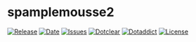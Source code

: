 # spamplemousse2

[![Release](https://img.shields.io/github/v/release/franck-paul/spamplemousse2)](https://github.com/franck-paul/spamplemousse2/releases)
[![Date](https://img.shields.io/github/release-date/franck-paul/spamplemousse2)](https://github.com/franck-paul/spamplemousse2/releases)
[![Issues](https://img.shields.io/github/issues/franck-paul/spamplemousse2)](https://github.com/franck-paul/spamplemousse2/issues)
[![Dotclear](https://img.shields.io/badge/dotclear-v2.24-blue.svg)](https://fr.dotclear.org/download)
[![Dotaddict](https://img.shields.io/badge/dotaddict-official-green.svg)](https://plugins.dotaddict.org/dc2/details/spamplemousse2)
[![License](https://img.shields.io/github/license/franck-paul/spamplemousse2)](https://github.com/franck-paul/spamplemousse2/blob/master/LICENSE)

